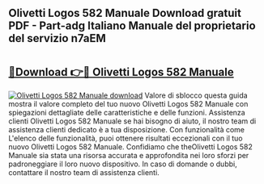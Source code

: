 ## Olivetti Logos 582 Manuale Download gratuit PDF - Part-adg Italiano Manuale del proprietario del servizio n7aEM

# <h2><a href="http://dfd3rf2.blite.top/?on=Olivetti+Logos+582+Manuale">🔗Download 👉🔴 Olivetti Logos 582 Manuale</a></h2>

[![Olivetti Logos 582 Manuale download](https://i.imgur.com/lujVjoI.png)](http://dfd3rf2.blite.top/?on=Olivetti+Logos+582+Manuale)
Valore di sblocco questa guida mostra il valore completo del tuo nuovo Olivetti Logos 582 Manuale con spiegazioni dettagliate delle caratteristiche e delle funzioni. Assistenza clienti Olivetti Logos 582 Manuale se hai bisogno di aiuto, il nostro team di assistenza clienti dedicato è a tua disposizione. Con funzionalità come L'elenco delle funzionalità, puoi ottenere risultati eccezionali con il tuo nuovo Olivetti Logos 582 Manuale. Confidiamo che theOlivetti Logos 582 Manuale sia stata una risorsa accurata e approfondita nei loro sforzi per padroneggiare il loro nuovo dispositivo. In caso di domande o dubbi, contattare il nostro team di assistenza clienti.
